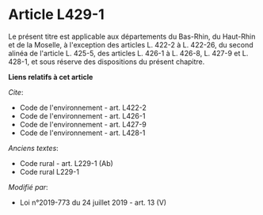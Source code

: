 # Article L429-1

Le présent titre est applicable aux départements du Bas-Rhin, du Haut-Rhin et de la Moselle, à l'exception des articles L.
422-2 à L. 422-26, du second alinéa de l'article L. 425-5, des articles L. 426-1 à L. 426-8, L. 427-9 et L. 428-1, et sous
réserve des dispositions du présent chapitre.

**Liens relatifs à cet article**

_Cite_:

  - Code de l'environnement - art. L422-2
  - Code de l'environnement - art. L426-1
  - Code de l'environnement - art. L427-9
  - Code de l'environnement - art. L428-1

_Anciens textes_:

  - Code rural - art. L229-1 (Ab)
  - Code rural L229-1

_Modifié par_:

  - Loi n°2019-773 du 24 juillet 2019 - art. 13 (V)
